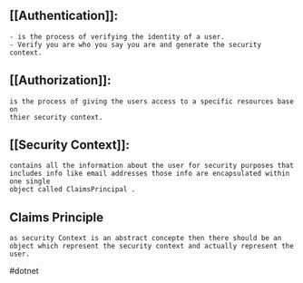 ## [[Authentication]]:
	- is the process of verifying the identity of a user.
	- Verify you are who you say you are and generate the security context.
## [[Authorization]]:
	is the process of giving the users access to a specific resources base on 
	thier security context.
## [[Security Context]]:
	contains all the information about the user for security purposes that  
	includes info like email addresses those info are encapsulated within one single
	object called ClaimsPrincipal .
## Claims Principle
	as security Context is an abstract concepte then there should be an
	object which represent the security context and actually represent the user.

#dotnet
